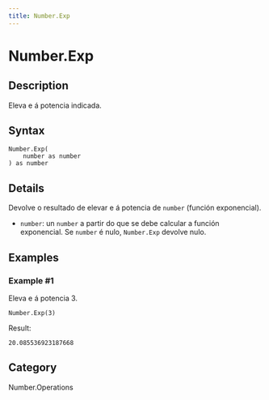 ```yaml
---
title: Number.Exp
---
```


# Number.Exp


## Description

Eleva e á potencia indicada.


## Syntax

```powerquery
Number.Exp(
    number as number
) as number
```


## Details

Devolve o resultado de elevar e á potencia de <code>number</code> (función exponencial).      <ul>        <li><code>number</code>: un <code>number</code> a partir do que se debe calcular a función exponencial. Se <code>number</code> é nulo, <code>Number.Exp</code> devolve nulo. </li>      </ul>


## Examples

### Example #1 
Eleva e á potencia 3.
```powerquery
Number.Exp(3)
```

Result: 
```powerquery
20.085536923187668
```




## Category
Number.Operations

